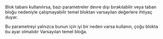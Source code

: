 Blok tabanı kullanılırsa, bazı parametreler devre dışı bırakılabilir veya taban bloğu nedeniyle çalışmayabilir temel bloktan varsayılan değerlere ihtiyaç duyar.

Bu parametreyi yalnızca bunun için iyi bir neden varsa kullanın, çoğu blokta bu ayar olmalıdır Varsayılan temel bloğa.